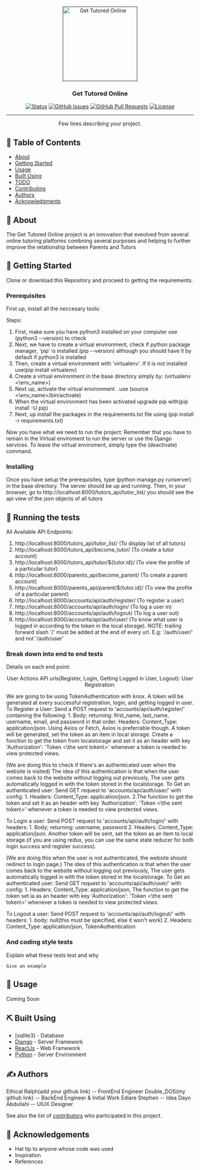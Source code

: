 <p align="center">
  <a href="" rel="noopener">
    <img width=200px height=200px src="https://i.imgur.com/6wj0hh6.jpg" alt="Get Tutored Online">
 </a>
</p>

<h3 align="center">Get Tutored Online</h3>

<div align="center">

[![Status](https://img.shields.io/badge/status-active-success.svg)]()
[![GitHub Issues](https://img.shields.io/github/issues/kylelobo/The-Documentation-Compendium.svg)](https://github.com/kylelobo/The-Documentation-Compendium/issues)
[![GitHub Pull Requests](https://img.shields.io/github/issues-pr/kylelobo/The-Documentation-Compendium.svg)](https://github.com/kylelobo/The-Documentation-Compendium/pulls)
[![License](https://img.shields.io/badge/license-MIT-blue.svg)](/LICENSE)

</div>

---

<p align="center"> Few lines describing your project.
    <br> 
</p>

## 📝 Table of Contents

- [About](#about)
- [Getting Started](#getting_started)
- [Usage](#usage)
- [Built Using](#built_using)
- [TODO](../TODO.md)
- [Contributing](../CONTRIBUTING.md)
- [Authors](#authors)
- [Acknowledgments](#acknowledgement)

## 🧐 About <a name = "about"></a>

The Get Tutored Online project is an innovation that eveolved from several online tutoring platforms combning several purposes and helping to further improve the relationship between Parents and Tutors

## 🏁 Getting Started <a name = "getting_started"></a>

Clone or download this Repository and proceed to getting the requirements.

### Prerequisites

First up, install all the neccesary tools:

Steps:

1. First, make sure you have python3 installed on your computer use (python3 --version) to check
2. Next, we have to create a virtual environment, check if python package manager, 'pip' is installed.(pip --version) although you should have it by default if python3 is installed
3. Then, create a virtual environment with 'virtualenv'. If it is not installed use(pip install virtualenv)
4. Create a virtual environment in the base directory simply by: (virtualenv <\env_name>)
5. Next up, activate the virtual environment . use (source <\env_name>/bin/activate)
6. When the virtual environment has been activated upgrade pip with(pip install -U pip)
7. Next, up install the packages in the requirements.txt file using (pip install -r requirements.txt)

Now you have what we need to run the project:
Remember that you have to remain in the Virtual enviroment to run the server or use the Django services. To leave the virtual enviroment, simply type the (deactivate) command.

### Installing

Once you have setup the prerequisites, type (python manage.py runserver) in the base directory.
The server should be up and running. Then, in your browser, go to http://localhost:8000/tutors_api/tutor_list/ you should see the api view of the json objects of all tutors

## 🔧 Running the tests <a name = "tests"></a>

All Available API Endpoints:

1. http://localhost:8000/tutors_api/tutor_list/ (To display list of all tutors)
2. http://localhost:8000/tutors_api/become_tutor/ (To create a tutor account)
3. http://localhost:8000/tutors_api/tutor/${tutor.id}/ (To view the profile of a particular tutor)
4. http://localhost:8000/parents_api/become_parent/ (To create a parent account)
5. http://localhost:8000/parents_api/parent/${tutor.id}/ (To view the profile of a particular parent)
6. http://localhost:8000/accounts/api/auth/register/ (To register a user)
7. http://localhost:8000/accounts/api/auth/login/ (To log a user in)
8. http://localhost:8000/accounts/api/auth/logout/ (To log a user out)
9. http://localhost:8000/accounts/api/auth/user/ (To know what user is logged in according to the token in the local storage).
   NOTE: trailing forward slash '/' must be added at the end of every url. E.g: '/auth/user/' and not '/auth/user'

### Break down into end to end tests

Details on each end point:

<p align="center">
User Actions API urls(Register, Login, Getting Logged in User, Logout):
User Registration:
</p>
<p>
We are going to be using TokenAuthentication with knox.
A token will be generated at every successful registration, login, and getting logged in user.
To Register a User: Send a POST request to 'accounts/api/auth/register/' containing the following:
1. Body; returning: first_name, last_name, username, email, and password in that order. 
Headers: Content_Type: application/json. 
Using Axios or Fetch, Axios is preferrable though.
A token will be generated, set the token as an item in local storage.
Create a function to get the token from localstorage and set it as an header  with key 'Authorization': 'Token <\the sent token\>' whenever a token is needed to view protected views.
</p>
<p>
(We are doing this to check if there's an authenticated user when the website is visited)
The idea of this authentication is that when the user comes back to the website without logging out previously,
The user gets automatically logged in with the token stored in the localstorage.
To Get an authenticated user: Send GET request to 'accounts/api/auth/user/' with config:
1. Headers: Content_Type: application/json. 
2.The function to get the token and set it as an header with key 'Authorization': 'Token <\the sent token\>' whenever a token is needed to view protected views.
</p>
<p>
To Login a user: Send POST request to 'accounts/api/auth/login/' with headers:
1. Body; returning: username, password
2. Headers: Content_Type: application/json. 
Another token will be sent, set the token as an item to local storage.(if you are using redux, you can use the same state reducer for both login success and register success).
</p>
<p>
(We are doing this when the user is not authenticated, the website should redirect to login page.)
The idea of this authentication is that when the user comes back to the website without logging out previously,
The user gets automatically logged in with the token stored in the localstorage.
To Get an authenticated user: Send GET request to 'accounts/api/auth/user/' with config:
1. Headers: Content_Type: application/json, The function to get the token set ia as an header with key 'Authorization': 'Token <\the sent token\>' whenever a token is needed to view protected views.
</p>
<p>
To Logout a user: Send POST request to 'accounts/api/auth/logout/' with headers:
1. body: null(this must be specified, else it won't work)
2. Headers: Content_Type: application/json, TokenAuthentication

</p>

### And coding style tests

Explain what these tests test and why

```
Give an example
```

## 🎈 Usage <a name="usage"></a>

Coming Soon

## ⛏️ Built Using <a name = "built_using"></a>

- [sqlite3] - Database
- [Django](https://djangoproject.com/) - Server Framework
- [ReactJs](https://vuejs.org/) - Web Framework
- [Python](https://nodejs.org/en/) - Server Environment

## ✍️ Authors <a name = "authors"></a>

Ethical Ralph(add your github link) -- FrontEnd Engineer
Double_DOS(my github link) -- BackEnd Engineer & Initial Work
Ediare Stephen -- Idea
Dayo Abdullahi -- UIUX Designer

See also the list of [contributors](https://github.com/kylelobo/The-Documentation-Compendium/contributors) who participated in this project.

## 🎉 Acknowledgements <a name = "acknowledgement"></a>

- Hat tip to anyone whose code was used
- Inspiration
- References
